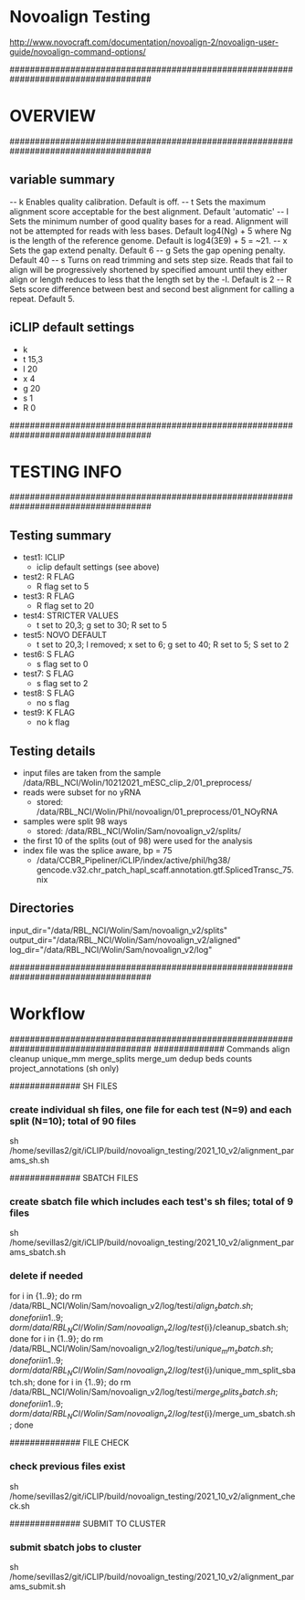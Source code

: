 # Novoalign Testing

http://www.novocraft.com/documentation/novoalign-2/novoalign-user-guide/novoalign-command-options/

####################################################################################
# OVERVIEW
####################################################################################
## variable summary
-- k Enables quality calibration. Default is off.
-- t Sets the maximum alignment score acceptable for the best alignment. Default 'automatic'
-- l Sets the minimum number of good quality bases for a read. Alignment will not be attempted for reads with less bases. Default log4(Ng) + 5 where Ng is the length of the reference genome. Default is log4(3E9) + 5 = ~21.
-- x Sets the gap extend penalty. Default 6
-- g Sets the gap opening penalty. Default 40
-- s Turns on read trimming and sets step size. Reads that fail to align will be progressively shortened by specified amount until they either align or length reduces to less that the length set by the -l. Default is 2
-- R Sets score difference between best and second best alignment for calling a repeat. Default 5.

## iCLIP default settings
- k
- t 15,3
- l 20
- x 4 
- g 20
- s 1
- R 0

####################################################################################
# TESTING INFO
####################################################################################
## Testing summary

- test1: ICLIP
  - iclip default settings (see above)
- test2: R FLAG
  - R flag set to 5
- test3: R FLAG
  - R flag set to 20
- test4: STRICTER VALUES
  - t set to 20,3;  g set to 30; R set to 5
- test5: NOVO DEFAULT
  - t set to 20,3; l removed; x set to 6; g set to 40; R set to 5; S set to 2
- test6: S FLAG
  - s flag set to 0
- test7: S FLAG
  - s flag set to 2
- test8: S FLAG
  - no s flag
- test9: K FLAG
  - no k flag

## Testing details
- input files are taken from the sample /data/RBL_NCI/Wolin/10212021_mESC_clip_2/01_preprocess/
- reads were subset for no yRNA 
  - stored: /data/RBL_NCI/Wolin/Phil/novoalign/01_preprocess/01_NOyRNA
- samples were split 98 ways 
  - stored: /data/RBL_NCI/Wolin/Sam/novoalign_v2/splits/
- the first 10 of the splits (out of 98) were used for the analysis
- index file was the splice aware, bp = 75
  - /data/CCBR_Pipeliner/iCLIP/index/active/phil/hg38/ gencode.v32.chr_patch_hapl_scaff.annotation.gtf.SplicedTransc_75.nix

## Directories
input_dir="/data/RBL_NCI/Wolin/Sam/novoalign_v2/splits"
output_dir="/data/RBL_NCI/Wolin/Sam/novoalign_v2/aligned"
log_dir="/data/RBL_NCI/Wolin/Sam/novoalign_v2/log"

####################################################################################
# Workflow
####################################################################################
############## Commands
align
cleanup
unique_mm
merge_splits
merge_um
dedup
beds
counts
project_annotations (sh only)

############## SH FILES
### create individual sh files, one file for each test (N=9) and each split (N=10); total of 90 files
sh /home/sevillas2/git/iCLIP/build/novoalign_testing/2021_10_v2/alignment_params_sh.sh

############## SBATCH FILES
### create sbatch file which includes each test's sh files; total of 9 files
sh /home/sevillas2/git/iCLIP/build/novoalign_testing/2021_10_v2/alignment_params_sbatch.sh

### delete if needed
for i in {1..9}; do rm /data/RBL_NCI/Wolin/Sam/novoalign_v2/log/test${i}/align_sbatch.sh; done
for i in {1..9}; do rm /data/RBL_NCI/Wolin/Sam/novoalign_v2/log/test${i}/cleanup_sbatch.sh; done
for i in {1..9}; do rm /data/RBL_NCI/Wolin/Sam/novoalign_v2/log/test${i}/unique_mm_sbatch.sh; done
for i in {1..9}; do rm /data/RBL_NCI/Wolin/Sam/novoalign_v2/log/test${i}/unique_mm_split_sbatch.sh; done
for i in {1..9}; do rm /data/RBL_NCI/Wolin/Sam/novoalign_v2/log/test${i}/merge_splits_sbatch.sh; done
for i in {1..9}; do rm /data/RBL_NCI/Wolin/Sam/novoalign_v2/log/test${i}/merge_um_sbatch.sh; done

############## FILE CHECK
### check previous files exist
sh /home/sevillas2/git/iCLIP/build/novoalign_testing/2021_10_v2/alignment_check.sh

############## SUBMIT TO CLUSTER
### submit sbatch jobs to cluster
sh /home/sevillas2/git/iCLIP/build/novoalign_testing/2021_10_v2/alignment_params_submit.sh
